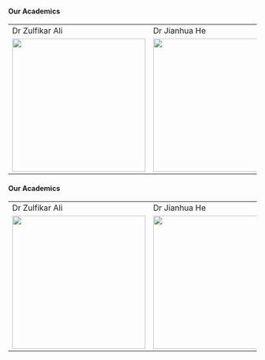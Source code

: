 #### Our Academics 

<table>
  <tr>
    <td>Dr Zulfikar Ali</td>
     <td>Dr Jianhua He</td>
     <td>Dr Cunjin Luo</td>
  </tr>
  <tr>
    <td><img src="https://github.com/sagihaider/COVID_Sentiment_Twitter/blob/master/Images/ZA.jpg" width=270 height=270></td>
    <td><img src="https://github.com/sagihaider/COVID_Sentiment_Twitter/blob/master/Images/Jia.jpg" width=270 height=270></td>
    <td><img src="https://github.com/sagihaider/COVID_Sentiment_Twitter/blob/master/Images/Cunjin.jpg" width=270 height=270></td>
  </tr>
 </table>
 
 
 #### Our Academics 

<table>
  <tr>
    <td>Dr Zulfikar Ali</td>
     <td>Dr Jianhua He</td>
     <td>Dr Cunjin Luo</td>
  </tr>
  <tr>
    <td><img src="https://github.com/sagihaider/COVID_Sentiment_Twitter/blob/master/Images/Mushfika.jpg" width=270 height=270></td>
    <td><img src="https://github.com/sagihaider/COVID_Sentiment_Twitter/blob/master/Images/Milan" width=270 height=270></td>
    <td><img src="https://github.com/sagihaider/COVID_Sentiment_Twitter/blob/master/Images/Victor" width=270 height=270></td>
  </tr>
 </table>
 


